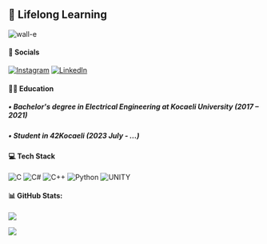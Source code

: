 ## 🔭 Lifelong Learning
  
![wall-e](https://github.com/beyzabektas/beyzabektas/assets/91256847/31673930-403b-4ce5-8670-5a2085459073)
#### :rocket: Socials
[![Instagram](https://img.shields.io/badge/Instagram-%23E4405F.svg?logo=Instagram&logoColor=white)](https://instagram.com/byzbektas) [![LinkedIn](https://img.shields.io/badge/LinkedIn-%230077B5.svg?logo=linkedin&logoColor=white)](https://linkedin.com/in/https://www.linkedin.com/in/beyzanur-bekta%C5%9F-b0090311a/)


#### 👨‍💻 Education
##### • Bachelor's degree in Electrical Engineering at Kocaeli University  (2017 – 2021)

##### • Student in 42Kocaeli (2023 July - ...)


#### 💻 Tech Stack
 
![C](https://img.shields.io/badge/c-%2300599C.svg?style=plastic&logo=c&logoColor=white) ![C#](https://img.shields.io/badge/c%23-%23239120.svg?style=plastic&logo=c-sharp&logoColor=white) ![C++](https://img.shields.io/badge/c++-%2300599C.svg?style=plastic&logo=c%2B%2B&logoColor=white) ![Python](https://img.shields.io/badge/python-3670A0?style=plastic&logo=python&logoColor=ffdd54) ![UNITY](https://img.shields.io/badge/Unity-%2320232a.svg?style=plastic&logo=unity&logoColor=white)


#### 📊 GitHub Stats:
![](https://github-readme-stats.vercel.app/api?username=beyzabektas&theme=nightowl&hide_border=false&include_all_commits=false&count_private=true)<br/>

![](https://github-readme-stats.vercel.app/api/top-langs/?username=beyzabektas&theme=nightowl&hide_border=false&include_all_commits=false&count_private=true&layout=compact)
